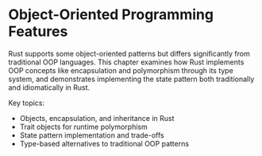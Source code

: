 # Object-Oriented Programming Features

Rust supports some object-oriented patterns but differs significantly from traditional OOP languages. This chapter examines how Rust implements OOP concepts like encapsulation and polymorphism through its type system, and demonstrates implementing the state pattern both traditionally and idiomatically in Rust.

Key topics:
- Objects, encapsulation, and inheritance in Rust
- Trait objects for runtime polymorphism
- State pattern implementation and trade-offs
- Type-based alternatives to traditional OOP patterns
